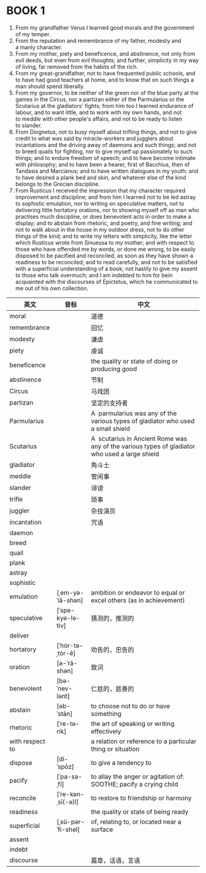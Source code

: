 # BOOK 1
1. From my grandfather Verus I learned good morals and the government of my temper.
2. From the reputation and remembrance of my father, modesty and a manly character.
3. From my mother, piety and beneficence, and abstinence, not only from evil deeds, but even from evil thoughts; and further, simplicity in my way of living, far removed from the habits of the rich.
4. From my great-grandfather, not to have frequented public schools, and to have had good teachers at home, and to know that on such things a man should spend liberally.
5. From my governor, to be neither of the green nor of the blue party at the games in the Circus, nor a partizan either of the Parmularius or the Scutarius at the gladiators' fights; from him too I learned endurance of labour, and to want little, and to work with my own hands, and not to meddle with other people's affairs, and not to be ready to listen to slander.
6. From Diognetus, not to busy myself about trifling things, and not to give credit to what was said by miracle-workers and jugglers about incantations and the driving away of daemons and such things; and not to breed quails for fighting, nor to give myself up passionately to such things; and to endure freedom of speech; and to have become intimate with philosophy; and to have been a hearer, first of Bacchius, then of Tandasis and Marcianus; and to have written dialogues in my youth; and to have desired a plank bed and skin, and whatever else of the kind belongs to the Grecian discipline.
7. From Rusticus I received the impression that my character required improvement and discipline; and from him I learned not to be led astray to sophistic emulation, nor to writing on speculative matters, not to delivering little hortatory orations, nor to showing myself off as man who practises much discipline, or does benevolent acts in order to make a display; and to abstain from rhetoric, and poetry, and fine writing; and not to walk about in the house in my outdoor dress, not to do other things of the kind; and to write my letters with simplicity, like the letter which Rusticus wrote from Sinuessa to my mother; and with respect to those who have offended me by words, or done me wrong, to be easily disposed to be pacified and reconciled, as soon as they have shown a readiness to be reconciled; and to read carefully, and not to be satisfied with a superficial understanding of a book; not hastily to give my assent to those who talk overmuch; and I am indebted to him for bein acquainted with the discourses of Epictetus, which he communicated to me out of his own collection.






| 英文              | 音标                 | 中文                                                                                             |
| --------------- | ------------------ | ---------------------------------------------------------------------------------------------- |
| moral           |                    | 道德                                                                                             |
| remembrance     |                    | 回忆                                                                                             |
| modesty         |                    | 谦虚                                                                                             |
| piety           |                    | 虔诚                                                                                             |
| beneficence     |                    | the quality or state of doing or producing good                                                |
| abstinence      |                    | 节制                                                                                             |
| Circus          |                    | 马戏团                                                                                            |
| partizan        |                    | 坚定的支持者                                                                                         |
| Parmularius     |                    | A  parmularius was any of the various types of gladiator who used a small shield               |
| Scutarius       |                    | A  scutarius in Ancient Rome was any of the various types of gladiator who used a large shield |
| gladiator       |                    | 角斗士                                                                                            |
| meddle          |                    | 管闲事                                                                                            |
| slander         |                    | 诽谤                                                                                             |
| trifle          |                    | 琐事                                                                                             |
| juggler         |                    | 杂技演员                                                                                           |
| incantation     |                    | 咒语                                                                                             |
| daemon          |                    |                                                                                                |
| breed           |                    |                                                                                                |
| quail           |                    |                                                                                                |
| plank           |                    |                                                                                                |
| astray          |                    |                                                                                                |
| sophistic       |                    |                                                                                                |
| emulation       | [ˌem-yə-ˈlā-shən]  | ambition or endeavor to equal or excel others (as in achievement)                              |
| speculative     | [ˈspe-kyə-lə-tiv]  | 猜测的，推测的                                                                                        |
| deliver         |                    |                                                                                                |
| hortatory       | [ˈhȯr-tə-ˌtȯr-ē]   | 劝告的，忠告的                                                                                        |
| oration         | [ə-ˈrā-shən]       | 致词                                                                                             |
| benevolent      | [bə-ˈnev-lənt]     | 仁慈的，慈善的                                                                                        |
| abstain         | [əb-ˈstān]         | to choose not to do or have something                                                          |
| rhetoric        | [ˈre-tə-rik]       | the art of speaking or writing effectively                                                     |
| with respect to |                    | a relation or reference to a particular thing or situation                                     |
| dispose         | [di-ˈspōz]         | to give a tendency to                                                                          |
| pacify          | [ˈpa-sə-ˌfī]       | to allay the anger or agitation of: SOOTHE; pacify a crying child                              |
| reconcile       | [ˈre-kən-ˌsī(-ə)l] | to restore to friendship or harmony                                                            |
| readiness       |                    | the quality or state of being ready                                                            |
| superficial     | [ˌsü-pər-ˈfi-shəl] | of, relating to, or located near a surface                                                     |
| assent          |                    |                                                                                                |
| indebt          |                    |                                                                                                |
| discourse       |                    | 篇章，话语，言语                                                                                       |
